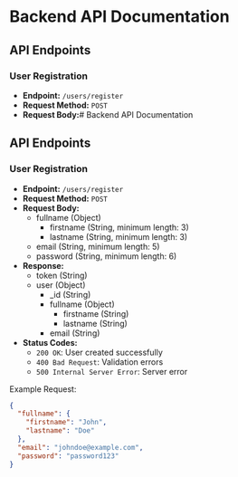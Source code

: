 # Backend API Documentation

## API Endpoints

### User Registration

* **Endpoint:** `/users/register`
* **Request Method:** `POST`
* **Request Body:**# Backend API Documentation

## API Endpoints

### User Registration

* **Endpoint:** `/users/register`
* **Request Method:** `POST`
* **Request Body:**
	+ fullname (Object)
		- firstname (String, minimum length: 3)
		- lastname (String, minimum length: 3)
	+ email (String, minimum length: 5)
	+ password (String, minimum length: 6)
* **Response:**
	+ token (String)
	+ user (Object)
		- _id (String)
		- fullname (Object)
			- firstname (String)
			- lastname (String)
		- email (String)
* **Status Codes:**
	+ `200 OK`: User created successfully
	+ `400 Bad Request`: Validation errors
	+ `500 Internal Server Error`: Server error

Example Request:
```json
{
  "fullname": {
	"firstname": "John",
	"lastname": "Doe"
  },
  "email": "johndoe@example.com",
  "password": "password123"
}
